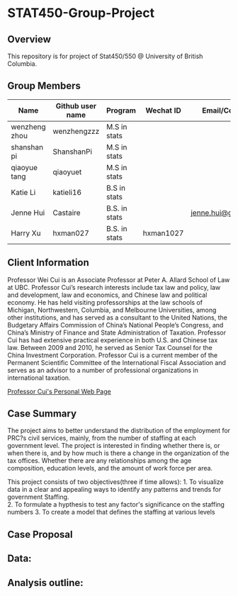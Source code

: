# STAT450-Group-Project

## Overview

This repository is for project of Stat450/550 @ University of British Columbia.

## Group Members

|   **Name**     | **Github user name** |     **Program**     |    **Wechat ID**    |    **Email/Contact**    |
|----------------|----------------------|---------------------|---------------------|-------------------------|
| wenzheng zhou  |     wenzhengzzz      |    M.S in stats     |                     |                         |
| shanshan pi    |     ShanshanPi       |    M.S in stats     |                     |                         |
| qiaoyue tang   |     qiaoyuet         |    M.S in stats     |                     |                         |
| Katie Li       |     katieli16        |    B.S in stats     |                     |                         |
| Jenne Hui      |     Castaire         |    B.S. in stats    |                     |   jenne.hui@gmail.com   |
| Harry Xu       |     hxman027         |    B.S. in stats    |       hxman1027     |                         |

## Client Information

Professor Wei Cui is an Associate Professor at Peter A. Allard School of Law at UBC. Professor Cui’s research interests include tax law and policy, law and development, law and economics, and Chinese law and political economy. He has held visiting professorships at the law schools of Michigan, Northwestern, Columbia, and Melbourne Universities, among other institutions, and has served as a consultant to the United Nations, the Budgetary Affairs Commission of China’s National People’s Congress, and China’s Ministry of Finance and State Administration of Taxation.  Professor Cui has had extensive practical experience in both U.S. and Chinese tax law. Between 2009 and 2010, he served as Senior Tax Counsel for the China Investment Corporation. Professor Cui is a current member of the Permanent Scientific Committee of the International Fiscal Association and serves as an advisor to a number of professional organizations in international taxation.

[Professor Cui's Personal Web Page](https://ubc.academia.edu/WeiCui)


## Case Summary

The project aims to better understand the distribution of the employment for PRC?s civil services, mainly, from the number of staffing at each government level. The project is interested in finding whether there is, or when there is, and by how much is there a change in the organization of the tax offices. Whether there are any relationships among the age composition, education levels, and the amount of work force per area. 

This project consists of two objectives(three if time allows): 
	1. To visualize data in a clear and appealing ways to identify any patterns and trends for government Staffing.  
	2. To formulate a hypthesis to test any factor's significance on the staffing numbers
	3. To create a model that defines the staffing at various levels

## Case Proposal

## Data:


## Analysis outline:
